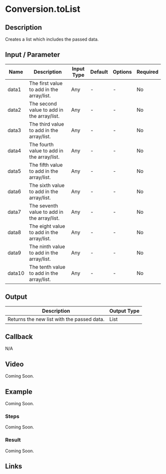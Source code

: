 # Conversion.toList

## Description

Creates a list which includes the passed data.

## Input / Parameter

| Name | Description | Input Type | Default | Options | Required |
| ------ | ------ | ------ | ------ | ------ | ------ |
| data1 | The first value to add in the array/list. | Any | - | - | No |
| data2 | The second value to add in the array/list. | Any | - | - | No |
| data3 | The third value to add in the array/list. | Any | - | - | No |
| data4 | The fourth value to add in the array/list. | Any | - | - | No |
| data5 | The fifth value to add in the array/list. | Any | - | - | No |
| data6 | The sixth value to add in the array/list. | Any | - | - | No |
| data7 | The seventh value to add in the array/list. | Any | - | - | No |
| data8 | The eight value to add in the array/list. | Any | - | - | No |
| data9 | The ninth value to add in the array/list. | Any | - | - | No |
| data10 | The tenth value to add in the array/list. | Any | - | - | No |

## Output

| Description | Output Type |
| ------ | ------ |
| Returns the new list with the passed data. | List |

## Callback

N/A

## Video

Coming Soon.

<!-- Format: [![Video]({image-path}?raw=true)]({url-link}) -->

## Example

Coming Soon.

<!-- Share a scenario, like a user requirements. -->

### Steps

Coming Soon.

<!-- Show the steps and share some screenshots.

1. .....

Format: ![]({image-path}?raw=true) -->

### Result

Coming Soon.

<!-- Explain the output.

Format: ![]({image-path}?raw=true) -->

## Links